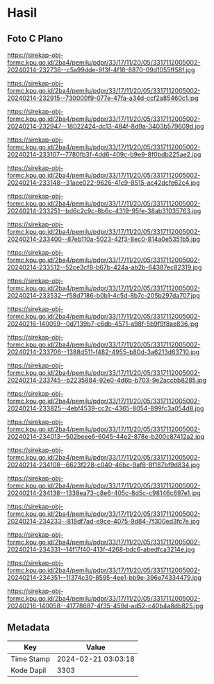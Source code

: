 # Hasil

## Foto C Plano

https://sirekap-obj-formc.kpu.go.id/2ba4/pemilu/pdpr/33/17/11/20/05/3317112005002-20240214-232736--c5a99dde-9f3f-4f18-8870-09d1055ff58f.jpg

https://sirekap-obj-formc.kpu.go.id/2ba4/pemilu/pdpr/33/17/11/20/05/3317112005002-20240214-232915--730000f9-077e-47fa-a34d-ccf2a85460c1.jpg

https://sirekap-obj-formc.kpu.go.id/2ba4/pemilu/pdpr/33/17/11/20/05/3317112005002-20240214-232947--18022424-dc13-484f-8d9a-3403b579609d.jpg

https://sirekap-obj-formc.kpu.go.id/2ba4/pemilu/pdpr/33/17/11/20/05/3317112005002-20240214-233107--7780fb3f-4dd6-409c-b9e9-8f0bdb225ae2.jpg

https://sirekap-obj-formc.kpu.go.id/2ba4/pemilu/pdpr/33/17/11/20/05/3317112005002-20240214-233148--31aee022-9626-41c9-8515-ac42dcfe62c4.jpg

https://sirekap-obj-formc.kpu.go.id/2ba4/pemilu/pdpr/33/17/11/20/05/3317112005002-20240214-233251--bd6c2c9c-8b6c-4319-95fe-38ab31035763.jpg

https://sirekap-obj-formc.kpu.go.id/2ba4/pemilu/pdpr/33/17/11/20/05/3317112005002-20240214-233400--87eb110a-5023-42f3-8ec0-814a0e5351b5.jpg

https://sirekap-obj-formc.kpu.go.id/2ba4/pemilu/pdpr/33/17/11/20/05/3317112005002-20240214-233512--52ce3cf8-b67b-424a-ab2b-64387ec82319.jpg

https://sirekap-obj-formc.kpu.go.id/2ba4/pemilu/pdpr/33/17/11/20/05/3317112005002-20240214-233532--f58d7186-b0b1-4c5d-8b7c-205b297da707.jpg

https://sirekap-obj-formc.kpu.go.id/2ba4/pemilu/pdpr/33/17/11/20/05/3317112005002-20240216-140059--0d7139b7-c6db-4571-a98f-5b9f9f8ae836.jpg

https://sirekap-obj-formc.kpu.go.id/2ba4/pemilu/pdpr/33/17/11/20/05/3317112005002-20240214-233706--1388d511-f482-4955-b80d-3a6213d63710.jpg

https://sirekap-obj-formc.kpu.go.id/2ba4/pemilu/pdpr/33/17/11/20/05/3317112005002-20240214-233745--b2235884-92e0-4d6b-b703-9e2accbb8285.jpg

https://sirekap-obj-formc.kpu.go.id/2ba4/pemilu/pdpr/33/17/11/20/05/3317112005002-20240214-233825--4ebf4539-cc2c-4365-8054-899fc3a054d8.jpg

https://sirekap-obj-formc.kpu.go.id/2ba4/pemilu/pdpr/33/17/11/20/05/3317112005002-20240214-234013--502beee6-6045-44e2-878e-b200c87412a2.jpg

https://sirekap-obj-formc.kpu.go.id/2ba4/pemilu/pdpr/33/17/11/20/05/3317112005002-20240214-234108--6623f228-c040-46bc-9af8-8f187bf9d834.jpg

https://sirekap-obj-formc.kpu.go.id/2ba4/pemilu/pdpr/33/17/11/20/05/3317112005002-20240214-234138--1338ea73-c8e6-405c-8d5c-c98146c697e1.jpg

https://sirekap-obj-formc.kpu.go.id/2ba4/pemilu/pdpr/33/17/11/20/05/3317112005002-20240214-234233--818df7ad-e9ce-4075-9d84-7f300ed3fc7e.jpg

https://sirekap-obj-formc.kpu.go.id/2ba4/pemilu/pdpr/33/17/11/20/05/3317112005002-20240214-234331--14f17f40-413f-4268-bdc6-abedfca3214e.jpg

https://sirekap-obj-formc.kpu.go.id/2ba4/pemilu/pdpr/33/17/11/20/05/3317112005002-20240214-234351--11374c30-8595-4ee1-bb9e-396e74334479.jpg

https://sirekap-obj-formc.kpu.go.id/2ba4/pemilu/pdpr/33/17/11/20/05/3317112005002-20240216-140058--41778687-4f35-459d-ad52-c40b4a8db825.jpg


## Metadata

| Key        | Value               |
| ---------- | ------------------- |
| Time Stamp | 2024-02-21 03:03:18 |
| Kode Dapil | 3303                |




